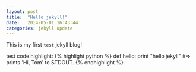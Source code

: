 ```yaml
---
layout: post
title:  "Hello jekyll!"
date:   2014-05-01 16:43:44
categories: jekyll update
---
```


This is my first `test` jekyll blog!

test code highlight:
{% highlight python %}
def hello:
  print "hello jekyll"
#=> prints 'Hi, Tom' to STDOUT.
{% endhighlight %}

